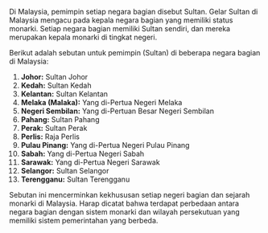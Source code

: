 Di Malaysia, pemimpin setiap negara bagian disebut Sultan. Gelar Sultan di Malaysia mengacu pada kepala negara bagian yang memiliki status monarki. Setiap negara bagian memiliki Sultan sendiri, dan mereka merupakan kepala monarki di tingkat negeri.

Berikut adalah sebutan untuk pemimpin (Sultan) di beberapa negara bagian di Malaysia:

1. **Johor:** Sultan Johor
2. **Kedah:** Sultan Kedah
3. **Kelantan:** Sultan Kelantan
4. **Melaka (Malaka):** Yang di-Pertua Negeri Melaka
5. **Negeri Sembilan:** Yang di-Pertuan Besar Negeri Sembilan
6. **Pahang:** Sultan Pahang
7. **Perak:** Sultan Perak
8. **Perlis:** Raja Perlis
9. **Pulau Pinang:** Yang di-Pertua Negeri Pulau Pinang
10. **Sabah:** Yang di-Pertua Negeri Sabah
11. **Sarawak:** Yang di-Pertua Negeri Sarawak
12. **Selangor:** Sultan Selangor
13. **Terengganu:** Sultan Terengganu

Sebutan ini mencerminkan kekhususan setiap negeri bagian dan sejarah monarki di Malaysia. Harap dicatat bahwa terdapat perbedaan antara negara bagian dengan sistem monarki dan wilayah persekutuan yang memiliki sistem pemerintahan yang berbeda.